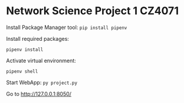 # Network Science Project 1 CZ4071
Install Package Manager tool:
```pip install pipenv```

Install required packages:

```pipenv install```

Activate virtual environment:

```pipenv shell```

Start WebApp:
```py project.py```

Go to <http://127.0.0.1:8050/>
